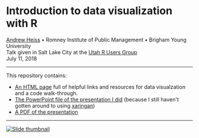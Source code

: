 # Introduction to data visualization with R

[Andrew Heiss](https://www.andrewheiss.com/) • Romney Institute of Public Management • Brigham Young University  
Talk given in Salt Lake City at the [Utah R Users Group](https://twitter.com/utahrug)  
July 11, 2018

---

This repository contains:

- [An HTML page](https://talks.andrewheiss.com/utah-rug-dataviz/) full of helpful links and resources for data visualzation and a code walk-through.
- [The PowerPoint file of the presentation I did](presentation/utah-rug-dataviz.pptx) (because I still haven't gotten around to using [xaringan](https://github.com/yihui/xaringan))
- [A PDF of the presentation](presentation/andrew-heiss_2018-07-11_utah-rug-dataviz.pdf)

---

[![Slide thumbnail](images/slides-thumb.png)](presentation/andrew-heiss_2018-07-11_utah-rug-dataviz.pdf)
